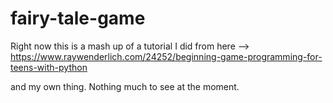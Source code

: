 # fairy-tale-game

Right now this is a mash up of a tutorial I did from here --> https://www.raywenderlich.com/24252/beginning-game-programming-for-teens-with-python  

and my own thing.  Nothing much to see at the moment.
